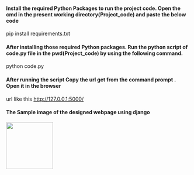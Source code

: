 #### Install the required Python Packages to run the project code. Open the cmd in the present working directory(Project_code) and paste the below code
pip install requirements.txt

####  After installing those required Python packages. Run the python script of code.py file in the pwd(Project_code) by using the following command.
python code.py

####  After running the script Copy the url get from the command prompt . Open it in the browser
url like this http://127.0.0.1:5000/ 

####  The Sample image of the designed webpage using django

<img src="C:\Users\vijay\Desktop\Git_ML_Project_Codes\Machine_Learning\Deep_Learning\NLP_Projects\2022\Claims_prediction\Sample_webpage_pic.png" width="128"/>


